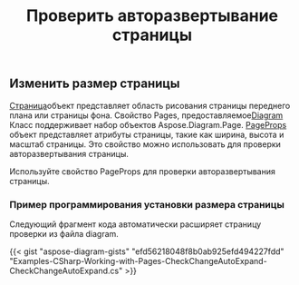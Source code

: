 ﻿---
title: Проверить авторазвертывание страницы
type: docs
weight: 10
url: /ru/net/check-page-autoexpand/
description: В этом разделе объясняется, как проверить или изменить страницу, которая автоматически расширяется в файле visio с помощью Aspose.Diagram.
---
## **Изменить размер страницы**

[Страница](http://www.aspose.com/api/net/diagram/aspose.diagram/page)объект представляет область рисования страницы переднего плана или страницы фона. Свойство Pages, предоставляемое[Diagram](http://www.aspose.com/api/net/diagram/aspose.diagram/diagram) Класс поддерживает набор объектов Aspose.Diagram.Page.
[PageProps](https://reference.aspose.com/diagram/net/aspose.diagram/pagesheet/properties/pageprops) объект представляет атрибуты страницы, такие как ширина, высота и масштаб страницы. Это свойство можно использовать для проверки авторазвертывания страницы.

Используйте свойство PageProps для проверки авторазвертывания страницы.
### **Пример программирования установки размера страницы**
Следующий фрагмент кода автоматически расширяет страницу проверки из файла diagram.

{{< gist "aspose-diagram-gists" "efd56218048f8b0ab925efd494227fdd" "Examples-CSharp-Working-with-Pages-CheckChangeAutoExpand-CheckChangeAutoExpand.cs" >}}
